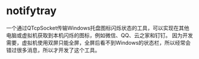 # notifytray
一个通过QTcpSocket传输Windows托盘图标闪烁状态的工具，可以实现在其他电脑或虚拟机获取到本机闪烁的图标，例如微信、QQ、云之家和钉钉。 因为开发需要，虚拟机使用双屏只能全屏，全屏后看不到Windows的状态栏，所以经常会错过很多消息，所以才开发了这个工具。
